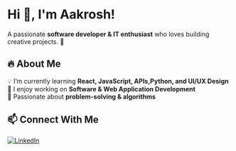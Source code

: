 # Hi 👋, I'm Aakrosh!

A passionate **software developer & IT enthusiast** who loves building creative projects. 🚀

## 🔥 About Me  
💡 I’m currently learning **React, JavaScript, APIs,Python, and UI/UX Design**  
📌 I enjoy working on **Software & Web Application Development**  
🎯 Passionate about **problem-solving & algorithms**  
## 📫 Connect With Me  
[![LinkedIn](https://img.shields.io/badge/LinkedIn-%230077B5.svg?style=for-the-badge&logo=linkedin&logoColor=white)](https://www.linkedin.com/in/aakrosh-rai-7332b7314/)  
